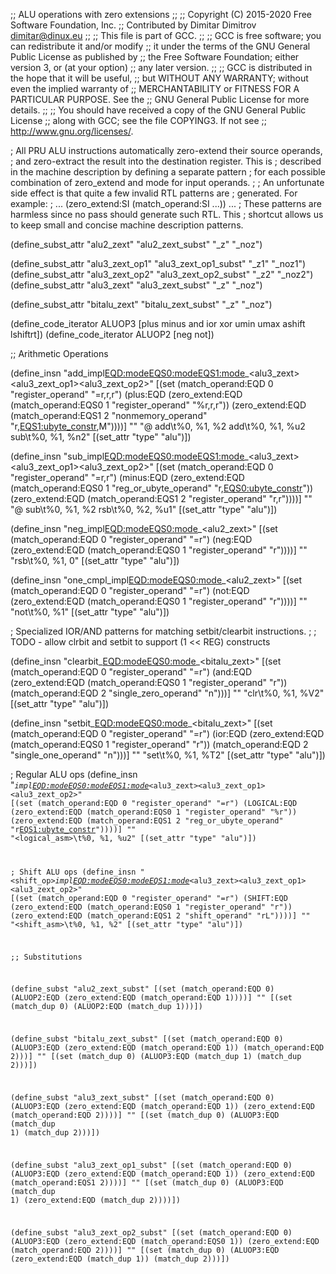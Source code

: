 ;; ALU operations with zero extensions
;;
;; Copyright (C) 2015-2020 Free Software Foundation, Inc.
;; Contributed by Dimitar Dimitrov <dimitar@dinux.eu>
;;
;; This file is part of GCC.
;;
;; GCC is free software; you can redistribute it and/or modify
;; it under the terms of the GNU General Public License as published by
;; the Free Software Foundation; either version 3, or (at your option)
;; any later version.
;;
;; GCC is distributed in the hope that it will be useful,
;; but WITHOUT ANY WARRANTY; without even the implied warranty of
;; MERCHANTABILITY or FITNESS FOR A PARTICULAR PURPOSE.  See the
;; GNU General Public License for more details.
;;
;; You should have received a copy of the GNU General Public License
;; along with GCC; see the file COPYING3.  If not see
;; <http://www.gnu.org/licenses/>.

; All PRU ALU instructions automatically zero-extend their source operands,
; and zero-extract the result into the destination register.  This is
; described in the machine description by defining a separate pattern
; for each possible combination of zero_extend and mode for input operands.
;
; An unfortunate side effect is that quite a few invalid RTL patterns are
; generated.  For example:
;      ... (zero_extend:SI (match_operand:SI ...)) ...
; These patterns are harmless since no pass should generate such RTL.  This
; shortcut allows us to keep small and concise machine description patterns.


(define_subst_attr "alu2_zext"     "alu2_zext_subst"     "_z" "_noz")

(define_subst_attr "alu3_zext_op1" "alu3_zext_op1_subst" "_z1" "_noz1")
(define_subst_attr "alu3_zext_op2" "alu3_zext_op2_subst" "_z2" "_noz2")
(define_subst_attr "alu3_zext"     "alu3_zext_subst"     "_z" "_noz")

(define_subst_attr "bitalu_zext"   "bitalu_zext_subst"   "_z" "_noz")

(define_code_iterator ALUOP3 [plus minus and ior xor umin umax ashift lshiftrt])
(define_code_iterator ALUOP2 [neg not])

;; Arithmetic Operations

(define_insn "add_impl<EQD:mode><EQS0:mode><EQS1:mode>_<alu3_zext><alu3_zext_op1><alu3_zext_op2>"
  [(set (match_operand:EQD 0 "register_operand" "=r,r,r")
	(plus:EQD
	 (zero_extend:EQD
	  (match_operand:EQS0 1 "register_operand" "%r,r,r"))
	 (zero_extend:EQD
	  (match_operand:EQS1 2 "nonmemory_operand" "r,<EQS1:ubyte_constr>,M"))))]
  ""
  "@
   add\\t%0, %1, %2
   add\\t%0, %1, %u2
   sub\\t%0, %1, %n2"
  [(set_attr "type" "alu")])

(define_insn "sub_impl<EQD:mode><EQS0:mode><EQS1:mode>_<alu3_zext><alu3_zext_op1><alu3_zext_op2>"
  [(set (match_operand:EQD 0 "register_operand" "=r,r")
	(minus:EQD
	 (zero_extend:EQD
	  (match_operand:EQS0 1 "reg_or_ubyte_operand" "r,<EQS0:ubyte_constr>"))
	 (zero_extend:EQD
	  (match_operand:EQS1 2 "register_operand" "r,r"))))]
  ""
  "@
   sub\\t%0, %1, %2
   rsb\\t%0, %2, %u1"
  [(set_attr "type" "alu")])


(define_insn "neg_impl<EQD:mode><EQS0:mode>_<alu2_zext>"
  [(set (match_operand:EQD 0 "register_operand" "=r")
	(neg:EQD
	  (zero_extend:EQD (match_operand:EQS0 1 "register_operand" "r"))))]
  ""
  "rsb\\t%0, %1, 0"
  [(set_attr "type" "alu")])


(define_insn "one_cmpl_impl<EQD:mode><EQS0:mode>_<alu2_zext>"
  [(set (match_operand:EQD 0 "register_operand" "=r")
	(not:EQD
	  (zero_extend:EQD (match_operand:EQS0 1 "register_operand" "r"))))]
  ""
  "not\\t%0, %1"
  [(set_attr "type" "alu")])

; Specialized IOR/AND patterns for matching setbit/clearbit instructions.
;
; TODO - allow clrbit and setbit to support (1 << REG) constructs

(define_insn "clearbit_<EQD:mode><EQS0:mode>_<bitalu_zext>"
  [(set (match_operand:EQD 0 "register_operand" "=r")
	(and:EQD
	  (zero_extend:EQD
	    (match_operand:EQS0 1 "register_operand" "r"))
	  (match_operand:EQD 2 "single_zero_operand" "n")))]
  ""
  "clr\\t%0, %1, %V2"
  [(set_attr "type" "alu")])

(define_insn "setbit_<EQD:mode><EQS0:mode>_<bitalu_zext>"
  [(set (match_operand:EQD 0 "register_operand" "=r")
	(ior:EQD
	  (zero_extend:EQD
	    (match_operand:EQS0 1 "register_operand" "r"))
	  (match_operand:EQD 2 "single_one_operand" "n")))]
  ""
  "set\\t%0, %1, %T2"
  [(set_attr "type" "alu")])

; Regular ALU ops
(define_insn "<code>_impl<EQD:mode><EQS0:mode><EQS1:mode>_<alu3_zext><alu3_zext_op1><alu3_zext_op2>"
  [(set (match_operand:EQD 0 "register_operand" "=r")
	(LOGICAL:EQD
	  (zero_extend:EQD
	    (match_operand:EQS0 1 "register_operand" "%r"))
	  (zero_extend:EQD
	    (match_operand:EQS1 2 "reg_or_ubyte_operand" "r<EQS1:ubyte_constr>"))))]
  ""
  "<logical_asm>\\t%0, %1, %u2"
  [(set_attr "type" "alu")])

; Shift ALU ops
(define_insn "<shift_op>_impl<EQD:mode><EQS0:mode><EQS1:mode>_<alu3_zext><alu3_zext_op1><alu3_zext_op2>"
  [(set (match_operand:EQD 0 "register_operand" "=r")
	(SHIFT:EQD
	 (zero_extend:EQD (match_operand:EQS0 1 "register_operand" "r"))
	 (zero_extend:EQD (match_operand:EQS1 2 "shift_operand" "rL"))))]
  ""
  "<shift_asm>\\t%0, %1, %2"
  [(set_attr "type" "alu")])

;; Substitutions

(define_subst "alu2_zext_subst"
  [(set (match_operand:EQD 0)
	(ALUOP2:EQD (zero_extend:EQD (match_operand:EQD 1))))]
  ""
  [(set (match_dup 0)
	(ALUOP2:EQD (match_dup 1)))])

(define_subst "bitalu_zext_subst"
  [(set (match_operand:EQD 0)
	(ALUOP3:EQD (zero_extend:EQD (match_operand:EQD 1))
		    (match_operand:EQD 2)))]
  ""
  [(set (match_dup 0)
	(ALUOP3:EQD (match_dup 1)
		    (match_dup 2)))])

(define_subst "alu3_zext_subst"
  [(set (match_operand:EQD 0)
	(ALUOP3:EQD (zero_extend:EQD (match_operand:EQD 1))
		    (zero_extend:EQD (match_operand:EQD 2))))]
  ""
  [(set (match_dup 0)
	(ALUOP3:EQD (match_dup 1)
		    (match_dup 2)))])

(define_subst "alu3_zext_op1_subst"
  [(set (match_operand:EQD 0)
	(ALUOP3:EQD (zero_extend:EQD (match_operand:EQD 1))
		    (zero_extend:EQD (match_operand:EQS1 2))))]
  ""
  [(set (match_dup 0)
	(ALUOP3:EQD (match_dup 1)
		    (zero_extend:EQD (match_dup 2))))])

(define_subst "alu3_zext_op2_subst"
  [(set (match_operand:EQD 0)
	(ALUOP3:EQD (zero_extend:EQD (match_operand:EQS0 1))
		    (zero_extend:EQD (match_operand:EQD 2))))]
  ""
  [(set (match_dup 0)
	(ALUOP3:EQD (zero_extend:EQD (match_dup 1))
		    (match_dup 2)))])
